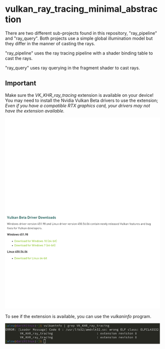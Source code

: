 # vulkan_ray_tracing_minimal_abstraction

There are two different sub-projects found in this repository, "ray_pipeline" and "ray_query". Both projects use a simple global illumination model but they differ in the manner of casting the rays.

"ray_pipeline" uses the ray tracing pipeline with a shader binding table to cast the rays.

"ray_query" uses ray querying in the fragment shader to cast rays.


## Important

Make sure the *VK_KHR_ray_tracing* extension is available on your device! You may need to install the Nvidia Vulkan Beta drivers to use the extension; *Even if you have a compatible RTX graphics card, your drivers may not have the extension available.*

![beta-drivers](resources/beta-drivers.png)

To see if the extension is available, you can use the *vulkaninfo* program.

![vulkaninfo](resources/vulkaninfo.png)